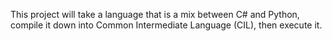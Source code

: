 This project will take a language that is a mix between C# and Python, compile it down into Common Intermediate Language (CIL), then execute it.
